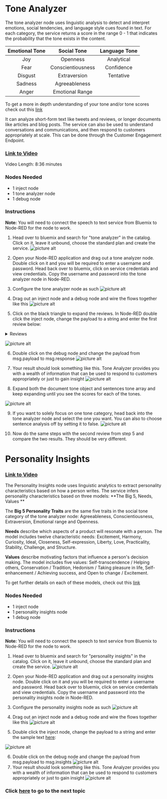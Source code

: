 # Tone Analyzer


The tone analyzer node uses linguistic analysis to detect and interpret emotions, social tendencies, and language style cues found in text. For each category, the service returns a score in the range 0 - 1 that indicates the probability that the tone exists in the content.

Emotional Tone  | Social Tone | Language Tone
:-------------: | :-------------: | :------------:
Joy  | Openness | Analytical
Fear  | Conscientiousness  | Confidence
Disgust | Extraversion | Tentative
Sadness | Agreeableness | 
Anger | Emotional Range

To get a more in depth understanding of your tone and/or tone scores check out this [link](https://www.ibm.com/watson/developercloud/doc/tone-analyzer/understand-tone.html)

It can analyze short-form text like tweets and reviews, or longer documents like articles and blog posts. The service can also be used to understand conversations and communications, and then respond to customers appropriately at scale. This can be done through the Customer Engagement Endpoint.

### [Link to Video](https://youtu.be/NBkndOtCEEc)

Video Length: 8:36 minutes

### Nodes Needed
* 1 inject node
* 1 tone analyzer node
* 1 debug node

### Instructions
**Note:** You will need to connect the speech to text service from Bluemix to Node-RED for the node to work.

1. Head over to bluemix and search for "tone analyzer" in the catalog. Click on it, leave it unbound, choose the standard plan and create the service.
![picture alt](../Chapter%205%20-%20Watson%20%26%20Cognitive%20API%20Nodes/Tone%20Analyzer%20and%20Personality%20Insights/images/Service.png "Service")
2. Open your Node-RED application and drag out a tone analyzer node. Double click on it and you will be required to enter a username and password. Head back over to bluemix, click on service credentials and view credentials. Copy the username and password into the tone analyzer node in Node-RED.
3. Configure the tone analyzer node as such
![picture alt](../Chapter%205%20-%20Watson%20%26%20Cognitive%20API%20Nodes/Tone%20Analyzer%20and%20Personality%20Insights/images/Tone%20Analyzer%20Config.png "TA Config")

4. Drag out an inject node and a debug node and wire the flows together like this
![picture alt](../Chapter%205%20-%20Watson%20%26%20Cognitive%20API%20Nodes/Tone%20Analyzer%20and%20Personality%20Insights/images/Flow.png "Flow")

5. Click on the black triangle to expand the reviews. In Node-RED double click the inject node, change the payload to a string and enter the first review below: 
<details>
  <summary>Reviews</summary>
    <p>"Absolute garbage. Had the television less than a month and it's stuck in an endless cycle of freezing and rebooting."
 </p>
 <p>"Great price, very light weight, really easy to install, nice picture quality, good sound and I love that there is one remote for everything! Couldn't be more pleased with this purchase." </p>
</details>

![picture alt](../Chapter%205%20-%20Watson%20%26%20Cognitive%20API%20Nodes/Tone%20Analyzer%20and%20Personality%20Insights/images/Inject%20Config.png "Inject Config")

6. Double click on the debug node and change the payload from msg.payload to msg.response
![picture alt](../Chapter%205%20-%20Watson%20%26%20Cognitive%20API%20Nodes/Tone%20Analyzer%20and%20Personality%20Insights/images/Debug%20Config.png "Debug Config")
7. Your result should look something like this. Tone Analyzer provides you with a wealth of information that can be used to respond to customers appropriately or just to gain insight
![picture alt](../Chapter%205%20-%20Watson%20%26%20Cognitive%20API%20Nodes/Tone%20Analyzer%20and%20Personality%20Insights/images/Initial%20Results.png "Initial Results")

8. Expand both the document tone object and sentences tone array and keep expanding until you see the scores for each of the tones.

![picture alt](../Chapter%205%20-%20Watson%20%26%20Cognitive%20API%20Nodes/Tone%20Analyzer%20and%20Personality%20Insights/images/Expanded%20Results.png "Expanded Results")

9. If you want to solely focus on one tone category, head back into the tone analyzer node and select the one you want. You can also to choose sentence analysis off by setting it to false.
![picture alt](../Chapter%205%20-%20Watson%20%26%20Cognitive%20API%20Nodes/Tone%20Analyzer%20and%20Personality%20Insights/images/Individual%20Config.png "Individual Config")

10. Now do the same steps with the second review from step 5 and compare the two results. They should be very different.

# Personality Insights
### [Link to Video](https://youtu.be/pkXowYsUgeo)

The Personality Insights node uses linguistic analytics to extract personality characteristics based on how a person writes. The service infers personality characteristics based on three models: **The Big 5, Needs, Values **

The **Big 5 Personality Traits** are the same five traits in the social tone category of the tone analyzer node: Agreeableness, Conscientiousness, Extraversion, Emotional range and Openness.

**Needs** describe which aspects of a product will resonate with a person. The model includes twelve characteristic needs: Excitement, Harmony, Curiosity, Ideal, Closeness, Self-expression, Liberty, Love, Practicality, Stability, Challenge, and Structure.

**Values** describe motivating factors that influence a person's decision making. The model includes five values: Self-transcendence / Helping others, Conservation / Tradition, Hedonism / Taking pleasure in life, Self-enhancement / Achieving success, and Open to change / Excitement.

To get further details on each of these models, check out this [link](https://www.ibm.com/watson/developercloud/doc/personality-insights/models.html)

### Nodes Needed
* 1 inject node
* 1 personality insights node
* 1 debug node

### Instructions
**Note:** You will need to connect the speech to text service from Bluemix to Node-RED for the node to work.

1. Head over to bluemix and search for "personality insights" in the catalog. Click on it, leave it unbound, choose the standard plan and create the service.
![picture alt](../Chapter%205%20-%20Watson%20%26%20Cognitive%20API%20Nodes/Tone%20Analyzer%20and%20Personality%20Insights/images/PSService.png "Service")
2. Open your Node-RED application and drag out a personality insights node. Double click on it and you will be required to enter a username and password. Head back over to bluemix, click on service credentials and view credentials. Copy the username and password into the personality insights node in Node-RED.
3. Configure the personality insights node as such
![picture alt](../Chapter%205%20-%20Watson%20%26%20Cognitive%20API%20Nodes/Tone%20Analyzer%20and%20Personality%20Insights/images/PS%20Config.png "PS Config")

4. Drag out an inject node and a debug node and wire the flows together like this
![picture alt](../Chapter%205%20-%20Watson%20%26%20Cognitive%20API%20Nodes/Tone%20Analyzer%20and%20Personality%20Insights/images/PS%20Flow.png "Flow")

5. Double click the inject node, change the payload to a string and enter the sample text [here](../Chapter%205%20-%20Watson%20%26%20Cognitive%20API%20Nodes/Tone%20Analyzer%2C%20Personality%20Insights%20%26%20Visual%20Recognition/Ginni%20Speech.txt): 

![picture alt](../Chapter%205%20-%20Watson%20%26%20Cognitive%20API%20Nodes/Tone%20Analyzer%20and%20Personality%20Insights/images/PS%20Inject%20Config.png "Inject Config")

6. Double click on the debug node and change the payload from msg.payload to msg.insights
![picture alt](../Chapter%205%20-%20Watson%20%26%20Cognitive%20API%20Nodes/Tone%20Analyzer%20and%20Personality%20Insights/images/PS%20Debug%20Config.png "Debug Config")
7. Your result should look something like this. Tone Analyzer provides you with a wealth of information that can be used to respond to customers appropriately or just to gain insight
![picture alt](../Chapter%205%20-%20Watson%20%26%20Cognitive%20API%20Nodes/Tone%20Analyzer%20and%20Personality%20Insights/images/PS%20Initial%20Result.png "Initial Results")

### Click [here](../Chapter%205%20-%20Watson%20%26%20Cognitive%20API%20Nodes/Visual%20Recognition) to go to the next topic
